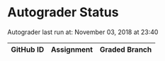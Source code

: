 # Autograder Status
Autograder last run at: November 03, 2018 at 23:40

| GitHub ID | Assignment | Graded Branch |
|-----------|------------|---------------|
